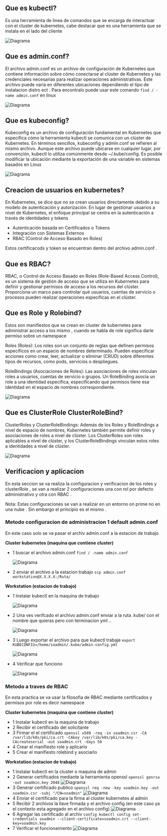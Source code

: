 ## Que es kubectl?

Es una herramienta de linea de comandos que se encarga de interactuar con el cluster de kubernetes, cabe destacar que es una herramienta que se instala en el lado del cliente 

![Diagrama](https://github.com/Andherson333333/k8s/blob/main/RBAC/imagenes/rbac-3.PNG)

## Que es admin.conf?

El archivo admin.conf es un archivo de configuración de Kubernetes que contiene información sobre cómo conectarse al clúster de Kubernetes y las credenciales necesarias para realizar operaciones administrativas. Este archivo puede varia en  diferentes ubicaciones dependiendo el tipo de instalacion distro ect . Para encontralo puede usar este comando `find / -name admin.conf` en linux

![Diagrama](https://github.com/Andherson333333/k8s/blob/main/RBAC/imagenes/rbac-4.PNG)

## Que es kubeconfig?

Kubeconfig es un archivo de configuración fundamental en Kubernetes que especifica cómo la herramienta kubectl se comunica con un clúster de Kubernetes. En términos sencillos, kubeconfig y admin.conf se refieren al mismo archivo. Aunque este archivo puede ubicarse en cualquier lugar, por convención, kubectl lo utiliza comúnmente desde ~/.kube/config. Es posible modificar la ubicación mediante la exportación de una variable en sistemas basados en Linux

![Diagrama](https://github.com/Andherson333333/k8s/blob/main/RBAC/imagenes/rbac-2.PNG)

## Creacion de usuarios en kubernetes?

En Kubernetes, se dice que no se crean usuarios directamente debido a su modelo de autenticación y autorización. En lugar de gestionar usuarios a nivel de Kubernetes, el enfoque principal se centra en la autenticación a través de identidades y tokens

- Autenticación basada en Certificados o Tokens
- Integración con Sistemas Externos
- RBAC (Control de Acceso Basado en Roles)

Estos certificacods y token se encuentran dentro del archivo admin.conf .

## Que es RBAC?

RBAC, o Control de Acceso Basado en Roles (Role-Based Access Control), es un sistema de gestión de acceso que se utiliza en Kubernetes para definir y gestionar permisos de acceso a los recursos del clúster. Proporciona un marco para controlar qué usuarios, cuentas de servicio o procesos pueden realizar operaciones específicas en el clúster.

## Que es Role y  Rolebind?

Estos son manifiestos que se crean en cluster de kubernetes para administrar acceso a los mismo , cuando se habla de role significa darle permiso sobre un namespace 

Roles (Roles): Los roles son un conjunto de reglas que definen permisos específicos en un espacio de nombres determinado. Pueden especificar acciones como crear, leer, actualizar o eliminar (CRUD) sobre diferentes tipos de recursos, como pods, servicios o despliegues.

RoleBindings (Asociaciones de Roles): Las asociaciones de roles vinculan roles a usuarios, cuentas de servicio o grupos. Un RoleBinding asocia un role a una identidad específica, especificando qué permisos tiene esa identidad en el espacio de nombres correspondiente.

![Diagrama](https://github.com/Andherson333333/k8s/blob/main/RBAC/imagenes/rbac-5.PNG)

## Que es ClusterRole ClusterRoleBind?

ClusterRoles y ClusterRoleBindings: Además de los Roles y RoleBindings a nivel de espacio de nombres, Kubernetes también permite definir roles y asociaciones de roles a nivel de clúster. Los ClusterRoles son roles aplicables a nivel de clúster, y los ClusterRoleBindings vinculan estos roles a identidades a nivel de clúster.

![Diagrama](https://github.com/Andherson333333/k8s/blob/main/RBAC/imagenes/rbac-6.PNG)


## Verificacion y aplicacion

En esta seccion se va realiza la configuracion y verificacion de los roles y clusterRole , se van a realizar 2 configuraciones una con rol por defecto administrativo y otra con RBAC .

Nota: Estas configuraciones se van a realizar en un entorno on prime no en una nube . Sin embargo el principio es el mismo .


### Metodo configuracion de administracion 1 default admin.conf

En este caso solo se va pasar el archiv admin.conf a la estacion de trabajo 

**Cluster kubernetes (maquina que contiene cluster)**

- 1 buscar el archivo admin.conf `find / -name admin.conf`
  
  ![Diagrama](https://github.com/Andherson333333/k8s/blob/main/RBAC/imagenes/rbac-9.PNG)
  
- 2 enviar el archivo a la estacion trabajo `scp admin.conf workstation@X.X.X.X:/Ruta/`

**Workstation (estacion de trabajo)**

- 1 Instalar kubectl en la maquina de trabajo
  
  ![Diagrama](https://github.com/Andherson333333/k8s/blob/main/RBAC/imagenes/rbac-11.PNG)
  
- 2 Una ves verifcado el archivo admin.conf enviar a la ruta .kube/ con el nombre que quieras pero con terminacion yml ..
  
  ![Diagrama](https://github.com/Andherson333333/k8s/blob/main/RBAC/imagenes/rbac-12.PNG)
  
- 3 Luego exportar el archivo para que kubectl trabaje `export KUBECONFIG=/home/soadmin/.kube/admin-config.yml`
  
   ![Diagrama](https://github.com/Andherson333333/k8s/blob/main/RBAC/imagenes/rbac-13.PNG)
  
- 4 Verificar que funciono
  
   ![Diagrama](https://github.com/Andherson333333/k8s/blob/main/RBAC/imagenes/rbac-14.PNG)

### Metodo a traves de RBAC

En esta practica se va usar la filosofia de RBAC mediante certificados y permisos por role es decir namespace

**Cluster kubernetes (maquina que contiene cluster)**

- 1 Instalar kubectl en la maquina de trabajo
- 2 Recibir el certificado del solicitante 
- 3 Firmar el el certificado  `openssl x509 -req -in soadmin.csr -CA /var/lib/k0s/pki/ca.crt -CAkey /var/lib/k0s/pki/ca.key -CAcreateserial -out soadmin.crt -days 50`
- 4 Crear el manifiesto role y aplicarlo 
- 5 Crear el manifiesto rolebind y asociarlo

**Workstation (estacion de trabajo)**

- 1 Instalar kubectl en la cluster o maquina de admin
- 2 Generar certificados mediante la herramienta openssl `openssl genrsa -out soadmin.key 2048`
   ![Diagrama]()
- 3 Generar certificado publico `openssl req -new -key soadmin.key -out soadmin.csr -subj "/CN=soadmin"`
   ![Diagrama]()
- 4 Enviar el certificado para la firma al cluster kubernetes al admin
- 5 Recibir 2 archivos la llave firmada y el archivo config (en este caso ya el contexto esta agregado en el archivo config)
   ![Diagrama]()
- 6 Agregar las certificado al archiv `config kubectl config set-credentials soadmin --client-certificate=soadmin.crt --client-key=soadmin.key`
- 7 Verificar el funcionamiento
   ![Diagrama]()













